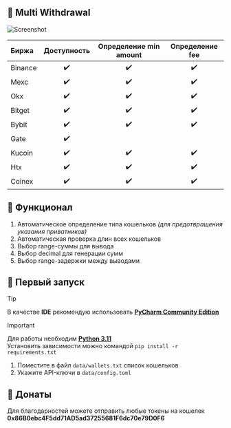 ## :whale: Multi Withdrawal
![Screenshot](https://i.imgur.com/pfc7wFG.png)  

| Биржа                     | Доступность        | Определение min amount | Определение fee  |
| :---                      | :---:              |   :---:              | :---:              | 
| Binance                      | :heavy_check_mark: | :heavy_check_mark: | :heavy_check_mark: | 
| Mexc                     | :heavy_check_mark: | :heavy_check_mark: | :heavy_check_mark: |  
| Okx         | :heavy_check_mark: | :heavy_check_mark: | :heavy_check_mark: |  
| Bitget      | :heavy_check_mark: |  :heavy_check_mark: | :heavy_check_mark: | 
| Bybit            | :heavy_check_mark: | :heavy_check_mark: | :heavy_check_mark: | 
| Gate           | :heavy_check_mark: |  |  | 
| Kucoin           | :heavy_check_mark: |  :heavy_check_mark: | :heavy_check_mark: | 
| Htx      | :heavy_check_mark: | :heavy_check_mark: | :heavy_check_mark: | 
| Coinex     | :heavy_check_mark: |  :heavy_check_mark: | :heavy_check_mark: | 

## :hankey: Функционал
1. Автоматическое определение типа кошельков *(для предотвращения указания приватников)*
2. Автоматическая проверка длин всех кошельков
1. Выбор range-суммы для вывода
2. Выбор decimal для генерации сумм
3. Выбор range-задержки между выводами

## :green_book: Первый запуск
> [!TIP]
> В качестве **IDE** рекомендую использовать [**PyCharm Community Edition**](https://www.jetbrains.com/ru-ru/pycharm/)

> [!IMPORTANT]
> Для работы необходим [**Python 3.11**](https://www.python.org/downloads/release/python-3110/)  
> Установить зависимости можно командой `pip install -r requirements.txt`

1. Поместите в файл `data/wallets.txt` список кошельков
2. Укажите API-ключи в `data/config.toml`

## :money_with_wings: Донаты

Для благодарностей можете отправить любые токены на кошелек **0x86B0ebc4F5dd71AD5ad37255681F6dc70e79D0F6**

